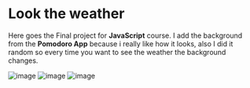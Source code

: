 # Look the weather

Here goes the Final project for **JavaScript** course. I add the background from the **Pomodoro App** because i really like how it looks, also I did it random so every time you want to see the weather the background changes.

![image](https://github.com/Wilord20/Final-Project-JS/assets/64934149/b210559f-20d8-4f46-a537-ffb780c3673b)
![image](https://github.com/Wilord20/Final-Project-JS/assets/64934149/c385128c-08d2-4c27-ac3a-d198f6a1f322)
![image](https://github.com/Wilord20/Final-Project-JS/assets/64934149/882bc4d0-3731-433e-9538-802c9fb42da9)
